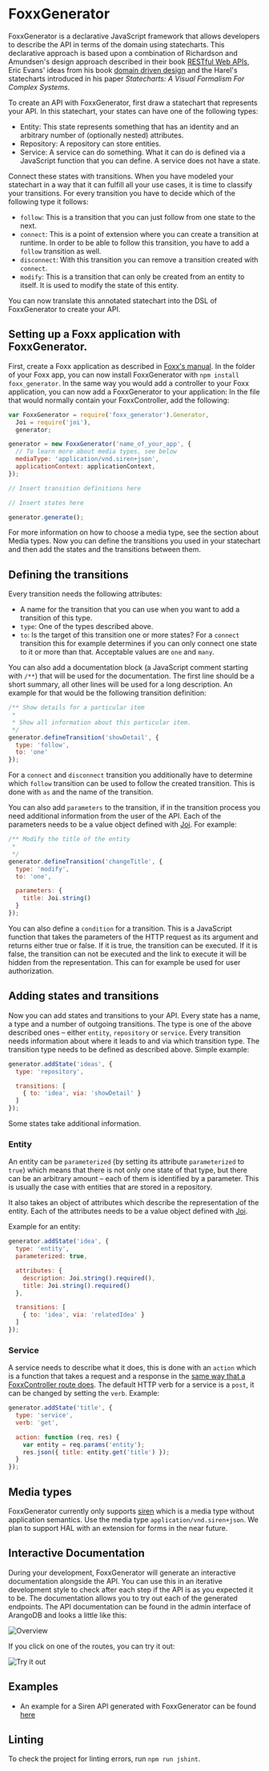 # FoxxGenerator

FoxxGenerator is a declarative JavaScript framework that allows developers to describe the API in terms of the domain using statecharts. This declarative approach is based upon a combination of Richardson and Amundsen's design approach described in their book [RESTful Web APIs](http://restfulwebapis.com), Eric Evans' ideas from his book [domain driven design](http://www.amazon.com/Domain-Driven-Design-Tackling-Complexity-Software/dp/0321125215) and the Harel's statecharts introduced in his paper *Statecharts: A Visual Formalism For Complex Systems*.

To create an API with FoxxGenerator, first draw a statechart that represents your API. In this statechart, your states can have one of the following types:

* Entity: This state represents something that has an identity and an arbitrary number of (optionally nested) attributes.
* Repository: A repository can store entities.
* Service: A service can do something. What it can do is defined via a JavaScript function that you can define. A service does not have a state.

Connect these states with transitions. When you have modeled your statechart in a way that it can fulfill all your use cases, it is time to classify your transitions. For every transition you have to decide which of the following type it follows:

* `follow`: This is a transition that you can just follow from one state to the next.
* `connect`: This is a point of extension where you can create a transition at runtime. In order to be able to follow this transition, you have to add a `follow` transition as well.
* `disconnect`: With this transition you can remove a transition created with `connect`.
* `modify`: This is a transition that can only be created from an entity to itself. It is used to modify the state of this entity.

You can now translate this annotated statechart into the DSL of FoxxGenerator to create your API.

## Setting up a Foxx application with FoxxGenerator.

First, create a Foxx application as described in [Foxx's manual](http://docs.arangodb.org/Foxx/README.html). In the folder of your Foxx app, you can now install FoxxGenerator with `npm install foxx_generator`. In the same way you would add a controller to your Foxx application, you can now add a FoxxGenerator to your application: In the file that would normally contain your FoxxController, add the following:

```js
var FoxxGenerator = require('foxx_generator').Generator,
  Joi = require('joi'),
  generator;

generator = new FoxxGenerator('name_of_your_app', {
  // To learn more about media types, see below
  mediaType: 'application/vnd.siren+json',
  applicationContext: applicationContext,
});

// Insert transition definitions here

// Insert states here

generator.generate();
```

For more information on how to choose a media type, see the section about Media types. Now you can define the transitions you used in your statechart and then add the states and the transitions between them.

## Defining the transitions

Every transition needs the following attributes:

* A name for the transition that you can use when you want to add a transition of this type.
* `type`: One of the types described above.
* `to`: Is the target of this transition one or more states? For a `connect` transition this for example determines if you can only connect one state to it or more than that. Acceptable values are `one` and `many`.

You can also add a documentation block (a JavaScript comment starting with `/**`) that will be used for the documentation. The first line should be a short summary, all other lines will be used for a long description. An example for that would be the following transition definition:

```js
/** Show details for a particular item
 * 
 * Show all information about this particular item.
 */
generator.defineTransition('showDetail', {
  type: 'follow',
  to: 'one'
});
```

For a `connect` and `disconnect` transition you additionally have to determine which `follow` transition can be used to follow the created transition. This is done with `as` and the name of the transition.

You can also add `parameters` to the transition, if in the transition process you need additional information from the user of the API. Each of the parameters needs to be a value object defined with [Joi](https://github.com/hapijs/joi). For example:

```js
/** Modify the title of the entity
 *
 */
generator.defineTransition('changeTitle', {
  type: 'modify',
  to: 'one',

  parameters: {
    title: Joi.string()
  }
});
```

You can also define a `condition` for a transition. This is a JavaScript function that takes the parameters of the HTTP request as its argument and returns either true or false. If it is true, the transition can be executed. If it is false, the transition can not be executed and the link to execute it will be hidden from the representation. This can for example be used for user authorization.

## Adding states and transitions

Now you can add states and transitions to your API. Every state has a name, a type and a number of outgoing transitions. The type is one of the above described ones – either `entity`, `repository` or `service`. Every transition needs information about where it leads to and via which transition type. The transition type needs to be defined as described above. Simple example:

```js
generator.addState('ideas', {
  type: 'repository',

  transitions: [
    { to: 'idea', via: 'showDetail' }
  ]
});
```

Some states take additional information.

### Entity

An entity can be `parameterized` (by setting its attribute `parameterized` to `true`) which means that there is not only one state of that type, but there can be an arbitrary amount – each of them is identified by a parameter. This is usually the case with entities that are stored in a repository.

It also takes an object of attributes which describe the representation of the entity. Each of the attributes needs to be a value object defined with [Joi](https://github.com/hapijs/joi).

Example for an entity:

```js
generator.addState('idea', {
  type: 'entity',
  parameterized: true,

  attributes: {
    description: Joi.string().required(),
    title: Joi.string().required()
  },

  transitions: [
    { to: 'idea', via: 'relatedIdea' }
  ]
});
```

### Service

A service needs to describe what it does, this is done with an `action` which is a function that takes a request and a response in the [same way that a FoxxController route does](http://docs.arangodb.org/Foxx/FoxxController.html). The default HTTP verb for a service is a `post`, it can be changed by setting the `verb`. Example:

```js
generator.addState('title', {
  type: 'service',
  verb: 'get',

  action: function (req, res) {
    var entity = req.params('entity');
    res.json({ title: entity.get('title') });
  }
});
```

## Media types

FoxxGenerator currently only supports [siren](https://github.com/kevinswiber/siren) which is a media type without application semantics. Use the media type `application/vnd.siren+json`. We plan to support HAL with an extension for forms in the near future.

## Interactive Documentation

During your development, FoxxGenerator will generate an interactive documentation alongside the API. You can use this in an iterative development style to check after each step if the API is as you expected it to be. The documentation allows you to try out each of the generated endpoints. The API documentation can be found in the admin interface of ArangoDB and looks a little like this:

![Overview](screenshots/overview.png)

If you click on one of the routes, you can try it out:

![Try it out](screenshots/try_it_out.png)

## Examples

* An example for a Siren API generated with FoxxGenerator can be found [here](https://github.com/moonglum/siren)

## Linting

To check the project for linting errors, run `npm run jshint`.
